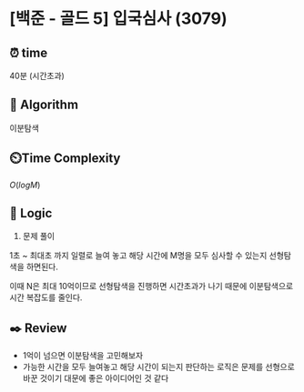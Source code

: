 # [백준 - 골드 5] 입국심사 (3079)

## ⏰  **time**

40분 (시간초과)

## :pushpin: **Algorithm**

이분탐색

## ⏲️**Time Complexity**

$O(logM)$

## :round_pushpin: **Logic**
1. 문제 풀이

1초 ~ 최대초 까지 일렬로 늘여 놓고 해당 시간에 M명을 모두 심사할 수 있는지 선형탐색을 하면된다.

이때 N은 최대 10억이므로 선형탐색을 진행하면 시간초과가 나기 때문에 이분탐색으로 시간 복잡도를 줄인다.

## :black_nib: **Review**
- 1억이 넘으면 이분탐색을 고민해보자
- 가능한 시간을 모두 늘여놓고 해당 시간이 되는지 판단하는 로직은 문제를 선형으로 바꾼 것이기 대문에 좋은 아이디어인 것 같다